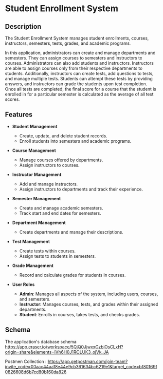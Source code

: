 # Student Enrollment System

## Description

The Student Enrollment System manages student enrollments, courses, instructors, semesters, tests, grades, and academic programs.

In this application, administrators can create and manage departments and semesters. They can assign courses to semesters and instructors to courses. Administrators can also add students and instructors. Instructors are able to assign courses only from their respective departments to students. Additionally, instructors can create tests, add questions to tests, and manage multiple tests. Students can attempt these tests by providing answers, and instructors can grade the students upon test completion. Once all tests are completed, the final score for a course that the student is enrolled in for a particular semester is calculated as the average of all test scores.

## Features

- **Student Management**
    - Create, update, and delete student records.
    - Enroll students into semesters and academic programs.

- **Course Management**
    - Manage courses offered by departments.
    - Assign instructors to courses.

- **Instructor Management**
    - Add and manage instructors.
    - Assign instructors to departments and track their experience.

- **Semester Management**
    - Create and manage academic semesters.
    - Track start and end dates for semesters.

- **Department Management**
    - Create departments and manage their descriptions.

- **Test Management**
    - Create tests within courses.
    - Assign tests to students in semesters.

- **Grade Management**
    - Record and calculate grades for students in courses.

- **User Roles**
    - **Admin**: Manages all aspects of the system, including users, courses, and semesters.
    - **Instructor**: Manages courses, tests, and grades within their assigned departments.
    - **Student**: Enrolls in courses, takes tests, and checks grades.

## Schema

The application's database schema https://app.eraser.io/workspace/5QjQ0JjwxxGzbiOsCLxH?origin=share&elements=IVh6H0J1ROLUK3_ojVk_JA

Postmen Collection : https://app.getpostman.com/join-team?invite_code=00aac44aa18e44e9cb361634bc6219e1&target_code=bf80169f0826608d6b7cd80b160da826



